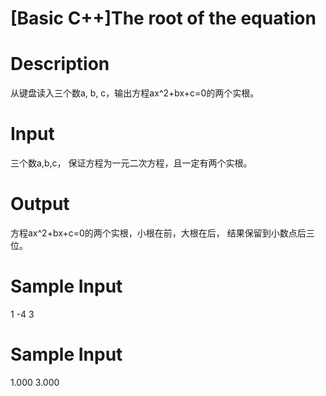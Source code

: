 # [Basic C++]The root of the equation

# Description
 从键盘读入三个数a, b, c，输出方程ax^2+bx+c=0的两个实根。

# Input
 三个数a,b,c， 保证方程为一元二次方程，且一定有两个实根。
 
# Output
方程ax^2+bx+c=0的两个实根，小根在前，大根在后， 结果保留到小数点后三位。

# Sample Input
1 -4 3

# Sample Input
1.000 3.000
